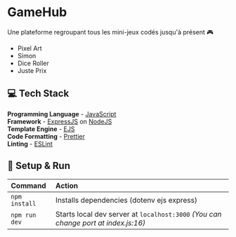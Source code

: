 # GameHub

Une plateforme regroupant tous les mini-jeux codés jusqu'à présent 🎮

- Pixel Art
- Simon
- Dice Roller
- Juste Prix

## 💻 Tech Stack

**Programming Language** - [JavaScript](https://developer.mozilla.org/fr/docs/Web/JavaScript)  
**Framework** - [ExpressJS](https://expressjs.com/fr/) on [NodeJS](https://nodejs.org/)  
**Template Engine** - [EJS](https://ejs.co/)  
**Code Formatting** - [Prettier](https://prettier.io/)  
**Linting** - [ESLint](https://eslint.org)

## 🚀 Setup & Run

| Command                | Action                                                                                                                           |
| :--------------------- | :------------------------------------------------------------------------------------------------------------------------------- |
| `npm install`          | Installs dependencies (dotenv ejs express)                                                                                       |
| `npm run dev`          | Starts local dev server at `localhost:3000` *(You can change port at index.js:16)*                                               |
